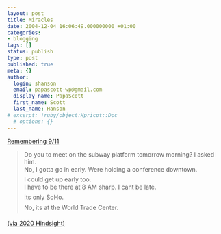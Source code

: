 ```yaml
---
layout: post
title: Miracles
date: 2004-12-04 16:06:49.000000000 +01:00
categories:
- blogging
tags: []
status: publish
type: post
published: true
meta: {}
author:
  login: shanson
  email: papascott-wp@gmail.com
  display_name: PapaScott
  first_name: Scott
  last_name: Hanson
# excerpt: !ruby/object:Hpricot::Doc
  # options: {}
---
```

<p><a title="Gray Matter: Miracles" href="http://susanisaacs.blogspot.com/2004/12/miracles_110216019228909776.html">Remembering 9/11</a></p>
<blockquote><p>Do you to meet on the subway platform tomorrow morning? I asked him.<br />
No, I gotta go in early. Were holding a conference downtown.<br />
I could get up early too.<br />
I have to be there at 8 AM sharp. I cant be late.<br />
Its only SoHo.<br />
No, its at the World Trade Center.</p></blockquote>
<p><a title="2020 Hindsight ? Susan Isaacs remembers 9-11" href="http://www.2020hindsight.org/2004/12/04/susan-isaacs-remembers-9-11/">(via 2020 Hindsight)</a></p>
